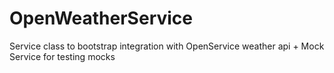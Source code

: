 # OpenWeatherService
Service class to bootstrap integration with OpenService weather api + Mock Service for testing mocks
